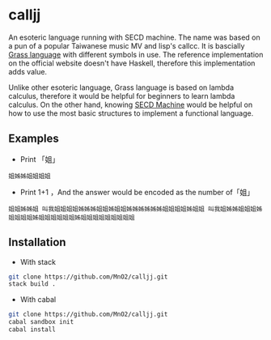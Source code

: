 # calljj

An esoteric language running with SECD machine. The name was based on a pun of a popular Taiwanese music MV and lisp's callcc. It is bascially [Grass language](http://www.blue.sky.or.jp/grass) with different symbols in use. The reference implementation on the official website doesn't have Haskell, therefore this implementation adds value.

Unlike other esoteric language, Grass language is based on lambda calculus, therefore it would be helpful for beginners to learn lambda calculus. On the other hand, knowing [SECD Machine](https://en.wikipedia.org/wiki/SECD_machine) would be helpful on how to use the most basic structures to implement a functional language.

## Examples

* Print 「姐」

```
姐姊姊姐姐姐姐
```

* Print 1+1 ，And the answer would be encoded as the number of「姐」

```
姐姐姊姊姐 叫我姐姐姐姐姊姊姊姐姐姊姐姐姊姊姊姊姊姊姐姐姐姐姊姐姐 叫我姐姊姊姐姐姐姊姐姐姐姐姊姐姐姐姐姐姐姊姐姐姐姐姐姐姐姐姐
```

## Installation

* With stack

``` bash
git clone https://github.com/MnO2/calljj.git
stack build .
```

* With cabal

``` bash
git clone https://github.com/MnO2/calljj.git
cabal sandbox init
cabal install
```

